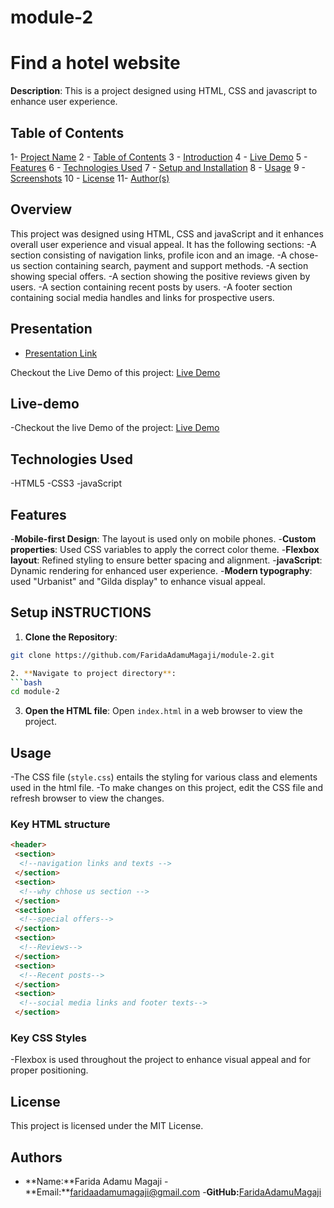 # module-2

# Find a hotel website
**Description**: This is a project designed using HTML, CSS and javascript to enhance user experience.
 
## Table of Contents

1- [Project Name](#project-name)
2 - [Table of Contents](#table-of-contents)
3 - [Introduction](#introduction)
4 - [Live Demo](#live-demo)
5 - [Features](#features)
6 - [Technologies Used](#technologies-used)
7 - [Setup and Installation](#setup-and-installation)
8 - [Usage](#usage)
9 - [Screenshots](#screenshots)
10 - [License](#license)
11- [Author(s)](#authors)

## Overview

This project was designed using HTML, CSS and javaScript and it enhances overall user experience and visual appeal. It has the following sections:
-A section consisting of navigation links, profile icon and an image.
-A chose-us section containing search, payment and support methods.
-A section showing special offers.
-A section showing the positive reviews given by users. 
-A section containing recent posts by users.
-A footer section containing social media handles and links for prospective users.

## Presentation <a name="Presentation"></a>
- [Presentation Link]()

Checkout the Live Demo of this project: [Live Demo](https://www.loom.com/share/e1db6077c9fd4777a529cfd43b44e671?sid=47027ef1-e687-40e4-b15e-055b2ff25916) 
## Live-demo 
-Checkout the live Demo of the project: [Live Demo](https://my-travel-website-ud2q.onrender.com)

## Technologies Used 
-HTML5
-CSS3
-javaScript

## Features
-**Mobile-first Design**: The layout is used only on mobile phones.
-**Custom properties**: Used CSS variables to apply the correct color theme.
-**Flexbox layout**: Refined styling to ensure better spacing and alignment.
-**javaScript**: Dynamic rendering for enhanced user experience.
-**Modern typography**: used "Urbanist" and "Gilda display" to enhance visual appeal.


## Setup iNSTRUCTIONS 

1. **Clone the Repository**: 
```bash 
git clone https://github.com/FaridaAdamuMagaji/module-2.git    

2. **Navigate to project directory**: 
```bash 
cd module-2
```

3. **Open the HTML file**:
Open `index.html` in a web browser to view the project.

## Usage
-The CSS file (`style.css`) entails the styling for various class and elements used in the html file.
-To make changes on this project, edit the CSS file and refresh browser to view the changes.

### Key HTML structure
```html
<header>
 <section>
  <!--navigation links and texts -->
 </section>
 <section>
  <!--why chhose us section -->
 </section>
 <section>
  <!--special offers--> 
 </section>
 <section>
  <!--Reviews-->
 </section>
 <section>
  <!--Recent posts-->
 </section>
 <section>
  <!--social media links and footer texts-->
 </section>
 ```

### Key CSS Styles
-Flexbox is used throughout the project to enhance visual appeal and for proper positioning.

## License
This project is licensed under the MIT License. 
## Authors 
- **Name:**Farida Adamu Magaji
-**Email:**faridaadamumagaji@gmail.com
-**GitHub:**[FaridaAdamuMagaji]( https://github.com/FaridaAdamuMagaji)